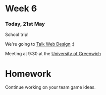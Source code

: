 # Week 6 

### Today, 21st May

School trip!

We're going to [Talk Web Design](http://talkwebdesign.co.uk/) :)

Meeting at 9:30 at the [University of Greenwich](http://talkwebdesign.co.uk/twd/time-place/)

 

# Homework

Continue working on your team game ideas.